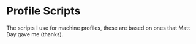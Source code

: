 Profile Scripts
===============

The scripts I use for machine profiles, these are based on ones that Matt Day gave me (thanks).
